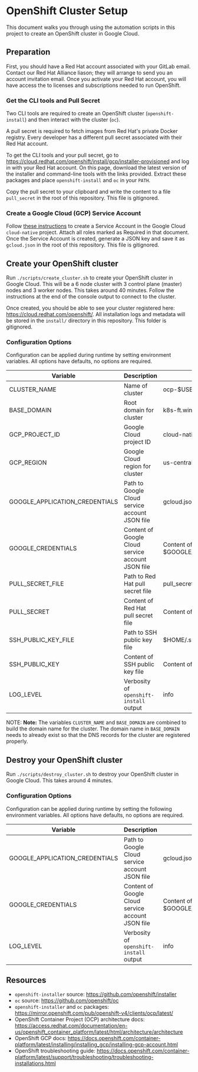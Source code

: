 # OpenShift Cluster Setup

This document walks you through using the automation scripts in this project to create an OpenShift cluster in Google Cloud.

## Preparation

First, you should have a Red Hat account associated with your GitLab email.
Contact our Red Hat Alliance liason; they will arrange to send you an account invitation email. Once you activate your Red Hat account, you will have access the to licenses and subscriptions needed to run OpenShift.

### Get the CLI tools and Pull Secret

Two CLI tools are required to create an OpenShift cluster (`openshift-install`) and then interact with the cluster (`oc`).

A pull secret is required to fetch images from Red Hat's private Docker registry.
Every developer has a different pull secret associated with their Red Hat account.

To get the CLI tools and your pull secret, go to https://cloud.redhat.com/openshift/install/gcp/installer-provisioned and log in with your Red Hat account.
On this page, download the latest version of the installer and command-line tools with the links provided. Extract these packages and place `openshift-install` and `oc` in your `PATH`.

Copy the pull secret to your clipboard and write the content to a file `pull_secret` in the root of this repository. This file is gitignored.

### Create a Google Cloud (GCP) Service Account

Follow [these instructions](https://docs.openshift.com/container-platform/4.5/installing/installing_gcp/installing-gcp-account.html#installation-gcp-service-account_installing-gcp-account) to create a Service Account in the Google Cloud `cloud-native` project. Attach all roles marked as Required in that document.
Once the Service Account is created, generate a JSON key and save it as `gcloud.json` in the root of this repository. This file is gitignored.

## Create your OpenShift cluster

Run `./scripts/create_cluster.sh` to create your OpenShift cluster in Google Cloud.
This will be a 6 node cluster with 3 control plane (master) nodes and 3 worker nodes. This takes around 40 minutes. Follow the instructions at the end of the console output to connect to the cluster.

Once created, you should be able to see your cluster registered here: https://cloud.redhat.com/openshift/. All installation logs and metadata will be stored in the `install/` directory in this repository. This folder is gitignored.

### Configuration Options

Configuration can be applied during runtime by setting environment variables. All options have defaults, no options are required.

|Variable|Description|Default|
|-|-|-|
|CLUSTER_NAME|Name of cluster|ocp-$USER|
|BASE_DOMAIN|Root domain for cluster|k8s-ft.win|
|GCP_PROJECT_ID|Google Cloud project ID|cloud-native-182609|
|GCP_REGION|Google Cloud region for cluster|us-central1|
|GOOGLE_APPLICATION_CREDENTIALS|Path to Google Cloud service account JSON file|gcloud.json|
|GOOGLE_CREDENTIALS|Content of Google Cloud service account JSON file|Content of $GOOGLE_APPLICATION_CREDENTIALS|
|PULL_SECRET_FILE|Path to Red Hat pull secret file|pull_secret|
|PULL_SECRET|Content of Red Hat pull secret file|Content of $PULL_SECRET_FILE|
|SSH_PUBLIC_KEY_FILE|Path to SSH public key file|$HOME/.ssh/id_rsa.pub|
|SSH_PUBLIC_KEY|Content of SSH public key file|Content of $SSH_PUBLIC_KEY_FILE|
|LOG_LEVEL|Verbosity of `openshift-install` output|info|

NOTE: **Note:**
The variables `CLUSTER_NAME` and `BASE_DOMAIN` are combined to build the domain
name for the cluster. The domain name in `BASE_DOMAIN` needs to already exist so
that the DNS records for the cluster are registered properly.

## Destroy your OpenShift cluster

Run `./scripts/destroy_cluster.sh` to destroy your OpenShift cluster in Google Cloud. This takes around 4 minutes.

### Configuration Options

Configuration can be applied during runtime by setting the following environment variables. All options have defaults, no options are required.

|Variable|Description|Default|
|-|-|-|
|GOOGLE_APPLICATION_CREDENTIALS|Path to Google Cloud service account JSON file|gcloud.json|
|GOOGLE_CREDENTIALS|Content of Google Cloud service account JSON file|Content of $GOOGLE_APPLICATION_CREDENTIALS|
|LOG_LEVEL|Verbosity of `openshift-install` output|info|

## Resources

- `openshift-installer` source: https://github.com/openshift/installer
- `oc` source: https://github.com/openshift/oc
- `openshift-installer` and `oc` packages: https://mirror.openshift.com/pub/openshift-v4/clients/ocp/latest/
- OpenShift Container Project (OCP) architecture docs: https://access.redhat.com/documentation/en-us/openshift_container_platform/latest/html/architecture/architecture
- OpenShift GCP docs: https://docs.openshift.com/container-platform/latest/installing/installing_gcp/installing-gcp-account.html
- OpenShift troubleshooting guide: https://docs.openshift.com/container-platform/latest/support/troubleshooting/troubleshooting-installations.html
